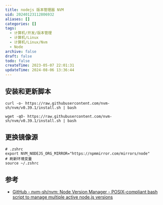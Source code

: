 ```yaml
---
title: nodejs 版本管理器 NVM
uid: 20240123112806932
aliases: []
categories: []
tags:
  - 计算机/开发/版本管理
  - 计算机/Linux
  - 计算机/Linux/Nvm
  - Node
archive: false
draft: false
todo: false
createTime: 2023-05-07 22:01:31
updateTime: 2024-08-06 13:36:44
---
```


## 安装和更新脚本

```shell
curl -o- https://raw.githubusercontent.com/nvm-sh/nvm/v0.39.1/install.sh | bash

wget -qO- https://raw.githubusercontent.com/nvm-sh/nvm/v0.39.1/install.sh | bash
```

## 更换镜像源

```shell
# .zshrc
export NVM_NODEJS_ORG_MIRROR="https://npmmirror.com/mirrors/node"
# 刷新环境变量
source ~/.zshrc

```

## 参考

- [GitHub - nvm-sh/nvm: Node Version Manager - POSIX-compliant bash script to manage multiple active node.js versions](https://github.com/nvm-sh/nvm)
